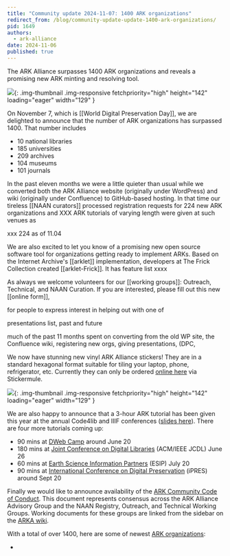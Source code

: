 ```yaml
---
title: "Community update 2024-11-07: 1400 ARK organizations"
redirect_from: /blog/community-update-update-1400-ark-organizations/
pid: 1649
authors:
  - ark-alliance
date: 2024-11-06
published: true
---
```


The ARK Alliance surpasses 1400 ARK organizations and reveals a
promising new ARK minting and resolving tool.

<!--more-->

![][wdpd]{: .img-thumbnail .img-responsive fetchpriority="high" height="142" loading="eager" width="129" }


On November 7, which is [[World Digital Preservation Day]], we are delighted to announce
that the number of ARK organizations has surpassed 1400. That number includes

- 10 national libraries
- 185 universities
- 209 archives
- 104 museums
- 101 journals

In the past eleven months we were a little quieter than usual while we converted both 
the ARK Alliance website (originally under WordPress) and wiki (originally under
Confluence) to GitHub-based hosting. In that time our tireless [[NAAN curators]] 
processed registration requests for 224 new ARK organizations and XXX ARK tutorials 
of varying length were given at such venues as

xxx 224 as of 11.04

We are also excited to let you know of a promising new open source software tool for 
organizations getting ready to implement ARKs. Based on the Internet Archive's [[arklet]] 
implementation, developers at The Frick Collection created [[arklet-Frick]]. It has
feature list xxxx

As always we welcome volunteers for our [[working groups]]: Outreach, Technical, and 
NAAN Curation. If you are interested, please fill out this new [[online form]],

for people to express interest in helping out 
with one of 


presentations list, past and future

much of the past 11 months spent on converting from the old WP site, the Confluence wiki,
registering new orgs, giving presentations, (DPC, 


We now have stunning new vinyl ARK Alliance stickers! They are in a standard
hexagonal format suitable for tiling your laptop, phone, refrigerator, etc.
Currently they can only be ordered [online here] via Stickermule.

![][1]{: .img-thumbnail .img-responsive fetchpriority="high" height="142" loading="eager" width="129" }

We are also happy to announce that a 3-hour ARK tutorial has been given this
year at the annual Code4lib and IIIF conferences ([slides here]). There are
four more tutorials coming up:

-   90 mins at [DWeb Camp] around June 20
-   180 mins at [Joint Conference on Digital Libraries] (ACM/IEEE JCDL) June
    26
-   60 mins at [Earth Science Information Partners] (ESIP) July 20
-   90 mins at [International Conference on Digital Preservation] (iPRES)
    around Sept 20

Finally we would like to announce availability of the [ARK Community Code of
Conduct]. This document represents consensus across the ARK Alliance Advisory
Group and the NAAN Registry, Outreach, and Technical Working Groups. Working
documents for these groups are linked from the sidebar on the [ARKA wiki].

With a total of over 1400, here are some of newest [ARK organizations]:

-   

[wdpd]: ../../assets/images/posts/logo_wdpd2024.jpg
[online here]: https://www.stickermule.com/item/2421090c47beca439dbded424879d2e6
[1]: ../../assets/images/posts/2023-06-14-community-update-2023-06-13-stickers-tutorials-code-of-conduct/arka-vinyl-sticker.png
[slides here]: ../../assets/documents/2023/06/ARK-Training-Tutorial-IIIF-2023-slides.pdf
[DWeb Camp]: https://dwebcamp.org/
[Joint Conference on Digital Libraries]: https://2023.jcdl.org/
[Earth Science Information Partners]: https://2023julyesipmeeting.sched.com/
[International Conference on Digital Preservation]: https://ipres2023.us/
[ARK Community Code of Conduct]: ../_pages/about-ark-community-code-of-conduct.md
[ARKA wiki]: https://wiki.lyrasis.org/display/ARKs/ARKs+in+the+Open+Project
[ARK organizations]: https://n2t.net/e/pub/naan_table.html
